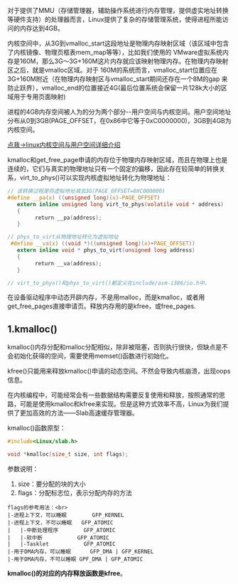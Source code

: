 对于提供了MMU（存储管理器，辅助操作系统进行内存管理，提供虚实地址转换等硬件支持）的处理器而言，Linux提供了复杂的存储管理系统，使得进程所能访问的内存达到4GB。

内核空间中，从3G到vmalloc_start这段地址是物理内存映射区域（该区域中包含了内核镜像、物理页框表mem_map等等），比如我们使用的 VMware虚拟系统内存是160M，那么3G～3G+160M这片内存就应该映射物理内存。在物理内存映射区之后，就是vmalloc区域。对于 160M的系统而言，vmalloc_start位置应在3G+160M附近（在物理内存映射区与vmalloc_start期间还存在一个8M的gap 来防止跃界），vmalloc_end的位置接近4G(最后位置系统会保留一片128k大小的区域用于专用页面映射)

进程的4GB内存空间被人为的分为两个部分--用户空间与内核空间。用户空间地址分布从0到3GB(PAGE_OFFSET，在0x86中它等于0xC0000000)，3GB到4GB为内核空间。

[点我->linux内核空间与用户空间详细介绍](Linux内核空间与用户空间.md)

kmalloc和get_free_page申请的内存位于物理内存映射区域，而且在物理上也是连续的，它们与真实的物理地址只有一个固定的偏移，因此存在较简单的转换关系，virt_to_phys()可以实现内核虚拟地址转化为物理地址：
```c
// 该转换过程是将虚拟地址减去3G(PAGE_OFFSET=0XC000000)
#define __pa(x) ((unsigned long)(x)-PAGE_OFFSET)
   extern inline unsigned long virt_to_phys(volatile void * address)
   {
       　return __pa(address);
   }

// phys_to_virt从物理地址转化为虚拟地址
 #define __va(x) ((void *)((unsigned long)(x)+PAGE_OFFSET))
   extern inline void * phys_to_virt(unsigned long address)
   {
       　return __va(address);
   }

// virt_to_phys()和phys_to_virt()都定义在include/asm-i386/io.h中。
```

在设备驱动程序中动态开辟内存，不是用malloc，而是kmalloc，或者用get_free_pages直接申请页。释放内存用的是kfree，或free_pages.

## 1.kmalloc()
kmalloc()内存分配和malloc分配相似，除非被阻塞，否则执行很快，但缺点是不会初始化获得的空间，需要使用memset()函数进行初始化。

kfree()只能用来释放kmalloc()申请的动态空间。不然会导致内核崩溃，出现oops信息。

在内核编程中，可能经常会有一些数据结构需要反复使用和释放，按照通常的思路，可能是使用kmalloc和kfree来实现。但是这种方式效率不高，Linux为我们提供了更加高效的方法——Slab高速缓存管理器。

kmalloc()函数原型：
```c
#include<Linux/slab.h>

void *kmalloc(size_t size, int flags);
```

参数说明：
1. size：要分配的块的大小
2. flags：分配标志位，表示分配内存的方法

```
flags的参考用法：<br>
|-进程上下文，可以睡眠		GFP_KERNEL
|-进程上下文，不可以睡眠	GFP_ATOMIC
|   |-中断处理程序		GFP_ATOMIC
|   |-软中断			GFP_ATOMIC
|   |-Tasklet			GFP_ATOMIC
|-用于DMA内存，可以睡眠		GFP_DMA | GFP_KERNEL
|-用于DMA内存，不可以睡眠	GPF_DMA | GFP_ATOMIC
```
**kmalloc()的对应的内存释放函数是kfree**。


